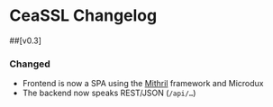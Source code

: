 # CeaSSL Changelog

##[v0.3]
### Changed
* Frontend is now a SPA using the [Mithril](https://mithril.js.org/) framework and Microdux
* The backend now speaks REST/JSON (`/api/…`)